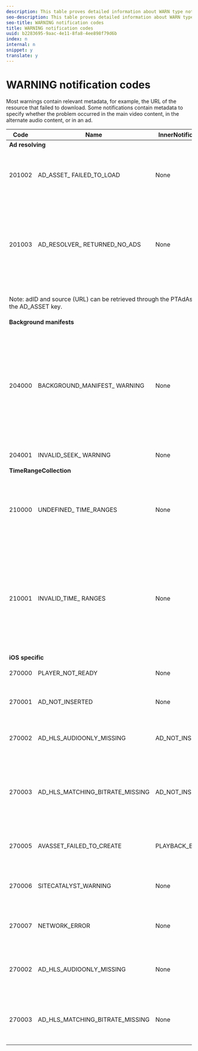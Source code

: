 ```yaml
---
description: This table proves detailed information about WARN type notifications.
seo-description: This table proves detailed information about WARN type notifications.
seo-title: WARNING notification codes
title: WARNING notification codes
uuid: b2283695-9aac-4e11-8fa8-4ee898f79d6b
index: n
internal: n
snippet: y
translate: y
---
```


# WARNING notification codes


<a id="section_F25366B6703040E3ADA993C113618F01"></a>

Most warnings contain relevant metadata, for example, the URL of the resource that failed to download. Some notifications contain metadata to specify whether the problem occurred in the main video content, in the alternate audio content, or in an ad.

<table frame="all" colsep="1" rowsep="1" id="table_C24772DF203B4DB2ACE6B475698C4C58"> 
 <thead> 
  <tr rowsep="1"> 
   <th colname="1" class="entry">Code</th> 
   <th colname="2" class="entry">Name</th> 
   <th colname="3" class="entry">InnerNotification</th> 
   <th colname="4" class="entry">Metadata Keys</th> 
   <th colname="5" class="entry">Comments</th> 
  </tr> 
 </thead>
 <tbody> 
  <tr rowsep="1"> 
   <td colspan="5"><b>Ad resolving</b> </td> 
  </tr> 
  <tr rowsep="1"> 
   <td colname="1"><span class="codeph">201002</span> </td> 
   <td colname="2"><span class="codeph">AD_ASSET_ FAILED_TO_LOAD</span> </td> 
   <td colname="3"> <p>None</p> </td> 
   <td colname="4"><span class="codeph">AD_ASSET, INTERNAL_ERROR</span> </td> 
   <td colname="5"> <p>An error has occurred when trying to load an ad creative.</p> </td> 
  </tr> 
  <tr rowsep="1"> 
   <td colname="1"><span class="codeph">201003</span> </td> 
   <td colname="2"><span class="codeph">AD_RESOLVER_ RETURNED_NO_ADS</span> </td> 
   <td colname="3"> <p>None</p> </td> 
   <td colname="4"><span class="codeph">INTERNAL_ERROR, AD_ID,DESCRIPTION</span> </td> 
   <td colname="5"> <p>Ad resolving failed because of an invalid VAST URL or because no ad was returned from the VAST wrapper.</p> </td> 
  </tr> 
  <tr rowsep="1"> 
   <td colspan="4"> <p>Note: adID and source (URL) can be retrieved through the PTAdAsset in the notification metadata with the <span class="codeph">AD_ASSET</span> key. </p> </td> 
   <td colname="5"> </td> 
  </tr> 
  <tr rowsep="1"> 
   <td colspan="5"><b>Background manifests</b> </td> 
  </tr> 
  <tr rowsep="1"> 
   <td colname="1"><span class="codeph">204000</span> </td> 
   <td colname="2"><span class="codeph">BACKGROUND_MANIFEST_ WARNING</span> </td> 
   <td colname="3"> <p>None</p> </td> 
   <td colname="4"><span class="codeph">BACKGROUND_MANIFEST_ WARNING_ERROR</span> <span class="codeph">BACKGROUND_MANIFEST_ WARNING_NAME</span> <span class="codeph">DESCRIPTION</span> </td> 
   <td colname="5"> <p> Error in background manifest download. Any issue in updating the background manifest is dispatched as a 
     <ph conkeyref="phrases/primetime-sdk-name" /> warning and does not cause the playback to stop. </p> </td> 
  </tr> 
  <tr rowsep="1"> 
   <td colname="1"><span class="codeph">204001</span> </td> 
   <td colname="2"><span class="codeph">INVALID_SEEK_ WARNING</span> </td> 
   <td colname="3"> <p>None</p> </td> 
   <td colname="4"><span class="codeph">DESCRIPTION</span> </td> 
   <td colname="5"> <p> </p> </td> 
  </tr> 
  <tr rowsep="1"> 
   <td colspan="5"><b>TimeRangeCollection</b> </td> 
  </tr> 
  <tr rowsep="1"> 
   <td colname="1"><span class="codeph">210000</span> </td> 
   <td colname="2"><span class="codeph">UNDEFINED_ TIME_RANGES</span> </td> 
   <td colname="3"> <p>None</p> </td> 
   <td colname="4">None</td> 
   <td colname="5">The ad signaling mode is defined as custom ranges but there are not any ranges defined.</td> 
  </tr> 
  <tr rowsep="1"> 
   <td colname="1"><span class="codeph">210001</span> </td> 
   <td colname="2"><span class="codeph">INVALID_TIME_ RANGES</span> </td> 
   <td colname="3"> <p>None</p> </td> 
   <td colname="4"><span class="codeph">DESCRIPTION</span> </td> 
   <td colname="5"> <p>One or more time ranges are invalid and will be ignored or modified.</p> <p>DESCRIPTION is a string containing description of the invalid ranges.</p> </td> 
  </tr> 
  <tr rowsep="1"> 
   <td colspan="5"><b>iOS specific</b> </td> 
  </tr> 
  <tr rowsep="1"> 
   <td colname="1"><span class="codeph">270000</span> </td> 
   <td colname="2"><span class="codeph">PLAYER_NOT_READY</span> </td> 
   <td colname="3"> <p>None</p> </td> 
   <td colname="4"><span class="codeph">DESCRIPTION</span> </td> 
   <td colname="5"> </td> 
  </tr> 
  <tr rowsep="1"> 
   <td colname="1"><span class="codeph">270001</span> </td> 
   <td colname="2"><span class="codeph">AD_NOT_INSERTED</span> </td> 
   <td colname="3"> <p>None</p> </td> 
   <td colname="4"> <p>None</p> </td> 
   <td colname="5"> <p>AD was not inserted on the stream.</p> </td> 
  </tr> 
  <tr rowsep="1"> 
   <td colname="1"><span class="codeph">270002</span> </td> 
   <td colname="2"><span class="codeph">AD_HLS_AUDIOONLY_MISSING</span> </td> 
   <td colname="3"><span class="codeph">AD_NOT_INSERTED</span> </td> 
   <td colname="4"> <p>None</p> </td> 
   <td colname="5"> <p>Ad does not contain Audio Only Stream</p> </td> 
  </tr> 
  <tr rowsep="1"> 
   <td colname="1"><span class="codeph">270003</span> </td> 
   <td colname="2"><span class="codeph">AD_HLS_MATCHING_BITRATE_MISSING</span> </td> 
   <td colname="3"><span class="codeph">AD_NOT_INSERTED</span> </td> 
   <td colname="4"> <p>None</p> </td> 
   <td colname="5"> <p>No matching ad stream found for content's current bitrate.</p> <p>&nbsp; </p> </td> 
  </tr> 
  <tr rowsep="1"> 
   <td colname="1"><span class="codeph">270005</span> </td> 
   <td colname="2"><span class="codeph">AVASSET_FAILED_TO_CREATE</span> </td> 
   <td colname="3"><span class="codeph">PLAYBACK_ERROR</span> </td> 
   <td colname="4"> <p>None</p> </td> 
   <td colname="5"> <p>Error at creating the AVAsset.</p> </td> 
  </tr> 
  <tr rowsep="1"> 
   <td colname="1"><span class="codeph">270006</span> </td> 
   <td colname="2"><span class="codeph">SITECATALYST_WARNING</span> </td> 
   <td colname="3"> <p>None</p> </td> 
   <td colname="4"><span class="codeph">DESCRIPTION</span> </td> 
   <td colname="5"> <p>Warning: See sitecatalyst warning description.</p> </td> 
  </tr> 
  <tr rowsep="1"> 
   <td colname="1"><span class="codeph">270007</span> </td> 
   <td colname="2"><span class="codeph">NETWORK_ERROR</span> </td> 
   <td colname="3"> <p>None</p> </td> 
   <td colname="4"><span class="codeph">URL</span> </td> 
   <td colname="5"> <p>Error getting data from the network.</p> </td> 
  </tr> 
  <tr rowsep="1"> 
   <td colname="1"><span class="codeph">270002</span> </td> 
   <td colname="2"><span class="codeph">AD_HLS_AUDIOONLY_MISSING</span> </td> 
   <td colname="3"> <p>None</p> </td> 
   <td colname="4"><span class="codeph">AD_ASSET</span> </td> 
   <td colname="5"> <p>The audio for this ad cannot be heard because it is missing</p> </td> 
  </tr> 
  <tr rowsep="1"> 
   <td colname="1"><span class="codeph">270003</span> </td> 
   <td colname="2"><span class="codeph">AD_HLS_MATCHING_BITRATE_MISSING</span> </td> 
   <td colname="3"> <p>None</p> </td> 
   <td colname="4"><span class="codeph">AD_ASSET</span> </td> 
   <td colname="5"> <p>The matching bitrate is missing.</p> <p>&nbsp; </p>
    <!-- workaround for PDF having too much negative kerning in column 2 --> </td> 
  </tr> 
 </tbody> 
</table>

